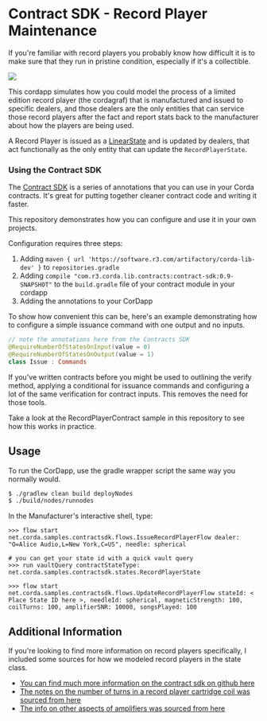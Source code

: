 # Contract SDK - Record Player Maintenance


If you're familiar with record players you probably know how difficult it is to make sure that they run in pristine condition, especially if it's a collectible.

![](./cordaphone.png)


This cordapp simulates how you could model the process of a limited edition record player (the cordagraf) that is manufactured and issued to specific dealers, and those dealers are the only entities that can service those record players after the fact and report stats back to the manufacturer about how the players are being used.

A Record Player is issued as a [LinearState](https://docs.r3.com/en/platform/corda/4.9/community/api-states.html#linearstate) and is updated by dealers, that act functionally as the only entity that can update the `RecordPlayerState`.


### Using the Contract SDK

The [Contract SDK](https://github.com/corda/contract-sdk) is a series of annotations that you can use in your Corda contracts. It's great for putting together cleaner contract code and writing it faster.

This repository demonstrates how you can configure and use it in your own projects.

Configuration requires three steps:

1. Adding `maven { url 'https://software.r3.com/artifactory/corda-lib-dev' }` to `repositories.gradle`
2. Adding `compile "com.r3.corda.lib.contracts:contract-sdk:0.9-SNAPSHOT"` to the `build.gradle` file of your contract module in your cordapp 
3. Adding the annotations to your CorDapp


To show how convenient this can be, here's an example demonstrating how to configure a simple issuance command with one output and no inputs.

```kotlin
// note the annotations here from the Contracts SDK
@RequireNumberOfStatesOnInput(value = 0)
@RequireNumberOfStatesOnOutput(value = 1)
class Issue : Commands
```

If you've written contracts before you might be used to outlining the verify method, applying a conditional for issuance commands and configuring a lot of the same verification for contract inputs. This removes the need for those tools.

Take a look at the RecordPlayerContract sample in this repository to see how this works in practice.

## Usage

To run the CorDapp, use the gradle wrapper script the same way you normally would.

```sh
$ ./gradlew clean build deployNodes
$ ./build/nodes/runnodes
```
In the Manufacturer's interactive shell, type:
```
>>> flow start net.corda.samples.contractsdk.flows.IssueRecordPlayerFlow dealer: "O=Alice Audio,L=New York,C=US", needle: spherical

# you can get your state id with a quick vault query
>>> run vaultQuery contractStateType: net.corda.samples.contractsdk.states.RecordPlayerState
```

```
>>> flow start net.corda.samples.contractsdk.flows.UpdateRecordPlayerFlow stateId: < Place State ID here >, needleId: spherical, magneticStrength: 100, coilTurns: 100, amplifierSNR: 10000, songsPlayed: 100
```

## Additional Information

If you're looking to find more information on record players specifically, I included some sources for how we modeled record players in the state class.

- [You can find much more information on the contract sdk on github here](https://github.com/corda/contract-sdk)
- [The notes on the number of turns in a record player cartridge coil was sourced from here](https://www.vinylengine.com/turntable_forum/viewtopic.php?t=35449)
- [The info on other aspects of amplifiers was sourced from here](https://www.cambridgeaudio.com/usa/en/blog/amplifier-specifications)


